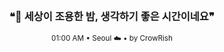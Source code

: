 <div align="center">

<br>

<h3>❝🌙 세상이 조용한 밤, 생각하기 좋은 시간이네요❞</h3>

<sub>01:00 AM • Seoul ☁️ • by CrowRish</sub>

<br>

</div>